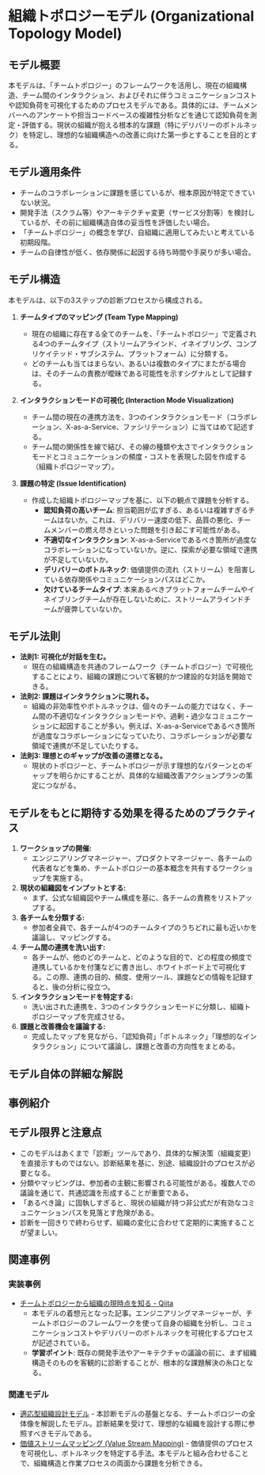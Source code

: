 # 組織トポロジーモデル (Organizational Topology Model)

## モデル概要
本モデルは、「チームトポロジー」のフレームワークを活用し、現在の組織構造、チーム間のインタラクション、およびそれに伴うコミュニケーションコストや認知負荷を可視化するためのプロセスモデルである。具体的には、チームメンバーへのアンケートや担当コードベースの複雑性分析などを通じて認知負荷を測定・評価する。現状の組織が抱える根本的な課題（特にデリバリーのボトルネック）を特定し、理想的な組織構造への改善に向けた第一歩とすることを目的とする。

## モデル適用条件
- チームのコラボレーションに課題を感じているが、根本原因が特定できていない状況。
- 開発手法（スクラム等）やアーキテクチャ変更（サービス分割等）を検討しているが、その前に組織構造自体の妥当性を評価したい場合。
- 「チームトポロジー」の概念を学び、自組織に適用してみたいと考えている初期段階。
- チームの自律性が低く、依存関係に起因する待ち時間や手戻りが多い場合。

## モデル構造
本モデルは、以下の3ステップの診断プロセスから構成される。

1.  **チームタイプのマッピング (Team Type Mapping)**
    -   現在の組織に存在する全てのチームを、「チームトポロジー」で定義される4つのチームタイプ（ストリームアラインド、イネイブリング、コンプリケイテッド・サブシステム、プラットフォーム）に分類する。
    -   どのチームも当てはまらない、あるいは複数のタイプにまたがる場合は、そのチームの責務が曖昧である可能性を示すシグナルとして記録する。

2.  **インタラクションモードの可視化 (Interaction Mode Visualization)**
    -   チーム間の現在の連携方法を、3つのインタラクションモード（コラボレーション、X-as-a-Service、ファシリテーション）に当てはめて記述する。
    -   チーム間の関係性を線で結び、その線の種類や太さでインタラクションモードとコミュニケーションの頻度・コストを表現した図を作成する（組織トポロジーマップ）。

3.  **課題の特定 (Issue Identification)**
    -   作成した組織トポロジーマップを基に、以下の観点で課題を分析する。
        -   **認知負荷の高いチーム**: 担当範囲が広すぎる、あるいは複雑すぎるチームはないか。これは、デリバリー速度の低下、品質の悪化、チームメンバーの燃え尽きといった問題を引き起こす可能性がある。
        -   **不適切なインタラクション**: X-as-a-Serviceであるべき箇所が過度なコラボレーションになっていないか。逆に、探索が必要な領域で連携が不足していないか。
        -   **デリバリーのボトルネック**: 価値提供の流れ（ストリーム）を阻害している依存関係やコミュニケーションパスはどこか。
        -   **欠けているチームタイプ**: 本来あるべきプラットフォームチームやイネイブリングチームが存在しないために、ストリームアラインドチームが疲弊していないか。

## モデル法則
- **法則1: 可視化が対話を生む。**
  -   現在の組織構造を共通のフレームワーク（チームトポロジー）で可視化することにより、組織の課題について客観的かつ建設的な対話を開始できる。
- **法則2: 課題はインタラクションに現れる。**
  -   組織の非効率性やボトルネックは、個々のチームの能力ではなく、チーム間の不適切なインタラクションモードや、過剰・過少なコミュニケーションに起因することが多い。例えば、X-as-a-Serviceであるべき箇所が過度なコラボレーションになっていたり、コラボレーションが必要な領域で連携が不足していたりする。
- **法則3: 理想とのギャップが改善の道標となる。**
  -   現状のトポロジーと、チームトポロジーが示す理想的なパターンとのギャップを明らかにすることが、具体的な組織改善アクションプランの策定につながる。

## モデルをもとに期待する効果を得るためのプラクティス
1.  **ワークショップの開催:**
    -   エンジニアリングマネージャー、プロダクトマネージャー、各チームの代表者などを集め、チームトポロジーの基本概念を共有するワークショップを実施する。
2.  **現状の組織図をインプットとする:**
    -   まず、公式な組織図やチーム構成を基に、各チームの責務をリストアップする。
3.  **各チームを分類する:**
    -   参加者全員で、各チームが4つのチームタイプのうちどれに最も近いかを議論し、マッピングする。
4.  **チーム間の連携を洗い出す:**
    -   各チームが、他のどのチームと、どのような目的で、どの程度の頻度で連携しているかを付箋などに書き出し、ホワイトボード上で可視化する。この際、連携の目的、頻度、使用ツール、課題などの情報を記録すると、後の分析に役立つ。
5.  **インタラクションモードを特定する:**
    -   洗い出された連携を、3つのインタラクションモードに分類し、組織トポロジーマップを完成させる。
6.  **課題と改善機会を議論する:**
    -   完成したマップを見ながら、「認知負荷」「ボトルネック」「理想的なインタラクション」について議論し、課題と改善の方向性をまとめる。

## モデル自体の詳細な解説

## 事例紹介

## モデル限界と注意点
- このモデルはあくまで「診断」ツールであり、具体的な解決策（組織変更）を直接示すものではない。診断結果を基に、別途、組織設計のプロセスが必要となる。
- 分類やマッピングは、参加者の主観に影響される可能性がある。複数人での議論を通じて、共通認識を形成することが重要である。
- 「あるべき論」に固執しすぎると、現状の組織が持つ非公式だが有効なコミュニケーションパスを見落とす危険がある。
- 診断を一回きりで終わらせず、組織の変化に合わせて定期的に実施することが望ましい。

## 関連事例

### 実装事例
- [チームトポロジーから組織の現時点を知る - Qiita](https://qiita.com/darquro/items/5c1fa035352170fcd5fc)
  -   本モデルの着想元となった記事。エンジニアリングマネージャーが、チームトポロジーのフレームワークを使って自身の組織を分析し、コミュニケーションコストやデリバリーのボトルネックを可視化するプロセスが記述されている。
  -   **学習ポイント**: 既存の開発手法やアーキテクチャの議論の前に、まず組織構造そのものを客観的に診断することが、根本的な課題解決の糸口となる。

### 関連モデル
- [適応型組織設計モデル](../../02_Container/EngingeeringManager/適応型組織設計モデル.md) - 本診断モデルの基盤となる、チームトポロジーの全体像を解説したモデル。診断結果を受けて、理想的な組織を設計する際に参照すべきモデルである。
- [価値ストリームマッピング (Value Stream Mapping)](https://www.lucidchart.com/ja/blog/what-is-value-stream-mapping) - 価値提供のプロセスを可視化し、ボトルネックを特定する手法。本モデルと組み合わせることで、組織構造と作業プロセスの両面から課題を分析できる。
